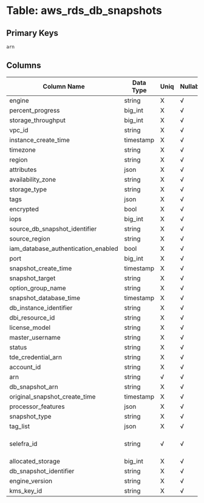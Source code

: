 # Table: aws_rds_db_snapshots

## Primary Keys 

```
arn
```


## Columns 

|  Column Name   |  Data Type  | Uniq | Nullable | Description | 
|  ----  | ----  | ----  | ----  | ---- | 
| engine | string | X | √ |  | 
| percent_progress | big_int | X | √ |  | 
| storage_throughput | big_int | X | √ |  | 
| vpc_id | string | X | √ |  | 
| instance_create_time | timestamp | X | √ |  | 
| timezone | string | X | √ |  | 
| region | string | X | √ |  | 
| attributes | json | X | √ |  | 
| availability_zone | string | X | √ |  | 
| storage_type | string | X | √ |  | 
| tags | json | X | √ |  | 
| encrypted | bool | X | √ |  | 
| iops | big_int | X | √ |  | 
| source_db_snapshot_identifier | string | X | √ |  | 
| source_region | string | X | √ |  | 
| iam_database_authentication_enabled | bool | X | √ |  | 
| port | big_int | X | √ |  | 
| snapshot_create_time | timestamp | X | √ |  | 
| snapshot_target | string | X | √ |  | 
| option_group_name | string | X | √ |  | 
| snapshot_database_time | timestamp | X | √ |  | 
| db_instance_identifier | string | X | √ |  | 
| dbi_resource_id | string | X | √ |  | 
| license_model | string | X | √ |  | 
| master_username | string | X | √ |  | 
| status | string | X | √ |  | 
| tde_credential_arn | string | X | √ |  | 
| account_id | string | X | √ |  | 
| arn | string | √ | √ |  | 
| db_snapshot_arn | string | X | √ |  | 
| original_snapshot_create_time | timestamp | X | √ |  | 
| processor_features | json | X | √ |  | 
| snapshot_type | string | X | √ |  | 
| tag_list | json | X | √ |  | 
| selefra_id | string | √ | √ | primary keys value md5 | 
| allocated_storage | big_int | X | √ |  | 
| db_snapshot_identifier | string | X | √ |  | 
| engine_version | string | X | √ |  | 
| kms_key_id | string | X | √ |  | 



